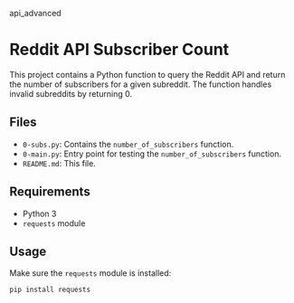 api_advanced


# Reddit API Subscriber Count

This project contains a Python function to query the Reddit API and return the number of subscribers for a given subreddit. The function handles invalid subreddits by returning 0.

## Files

- `0-subs.py`: Contains the `number_of_subscribers` function.
- `0-main.py`: Entry point for testing the `number_of_subscribers` function.
- `README.md`: This file.

## Requirements

- Python 3
- `requests` module

## Usage

Make sure the `requests` module is installed:
```sh
pip install requests
